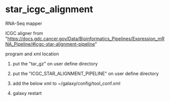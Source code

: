 # star_icgc_alignment
RNA-Seq mapper

ICGC aligner from "https://docs.gdc.cancer.gov/Data/Bioinformatics_Pipelines/Expression_mRNA_Pipeline/#icgc-star-alignment-pipeline"

program and xml location

1. put the "tar_gz" on  user define directory

2. put the "ICGC_STAR_ALIGNMENT_PIPELINE"  on  user define directory
      
3. add the below xml  to   ~/galaxy/config/tool_conf.xml

<section id="rnaseq_name" name="RNA-Seq">
    <tool file="user define directory/tar_gz.xml" />
    <tool file="user define directory/icgc_star2_wrapper.xml" />
</section>

4. galaxy restart


